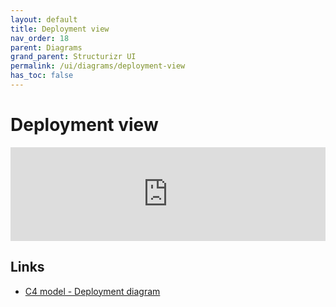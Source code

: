 ```yaml
---
layout: default
title: Deployment view
nav_order: 18
parent: Diagrams
grand_parent: Structurizr UI
permalink: /ui/diagrams/deployment-view
has_toc: false
---
```


# Deployment view

<iframe id="myEmbeddedDiagram" src="https://structurizr.com/embed/36141?diagram=LiveDeployment&diagramSelector=false&iframe=myEmbeddedDiagram" width="100%" marginwidth="0" marginheight="0" frameborder="0" scrolling="no" allowfullscreen="true"></iframe>

<script type="text/javascript" src="https://static.structurizr.com/js/structurizr-embed.js"></script>

## Links

 - [C4 model - Deployment diagram](https://c4model.com/#DeploymentDiagram)
